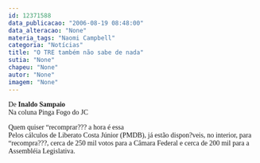 ```yaml
---
id: 12371588
data_publicacao: "2006-08-19 08:48:00"
data_alteracao: "None"
materia_tags: "Naomi Campbell"
categoria: "Notícias"
title: "O TRE também não sabe de nada"
sutia: "None"
chapeu: "None"
autor: "None"
imagem: "None"
---
```

<p><P><FONT face=Verdana>De <STRONG>Inaldo Sampaio</STRONG><BR>Na coluna Pinga Fogo do JC</FONT></P></p>
<p><P><FONT face=Verdana>Quem quiser “recomprar??? a hora é essa <BR>Pelos cálculos de Liberato Costa Júnior (PMDB), já estão dispon?veis, no interior, para “recompra???, cerca de 250 mil votos para a Câmara Federal e cerca de 200 mil para a Assembléia Legislativa.</FONT></P> </p>
